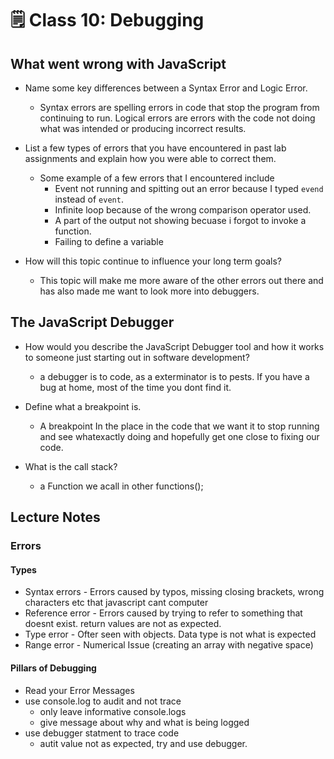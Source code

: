 # 🗒️ Class 10: Debugging

## What went wrong with JavaScript

- Name some key differences between a Syntax Error and  Logic Error.
  - Syntax errors are spelling errors in code that stop the program from continuing to run. Logical errors are errors with the code not doing what was intended or producing incorrect results.

- List a few types of errors that you have encountered in past lab assignments and explain how you were able to correct them.
  - Some example of a few errors that I encountered include
    - Event not running and spitting out an error because I typed `evend` instead of `event`.
    - Infinite loop because of the wrong comparison operator used.
    - A part of the output not showing becuase i forgot to invoke a function.
    - Failing to define a variable

- How will this topic continue to influence your long term goals?
  - This topic will make me more aware of the other errors out there and has also made me want to look more into debuggers.
  
## The JavaScript Debugger

- How would you describe the JavaScript Debugger tool and how it works to someone just starting out in software development?
  - a debugger is to code, as a exterminator is to pests. If you have a bug at home, most of the time you dont find it.

- Define what a breakpoint is.
  - A breakpoint In the place in the code that we want it to stop running and see whatexactly doing and hopefully get one close to fixing our code.

- What is the call stack?

  - a Function we acall in other functions();

## Lecture Notes

### Errors

#### Types

- Syntax errors - Errors caused by typos, missing closing brackets, wrong characters etc that javascript cant computer
- Reference error - Errors caused by trying to refer to something that doesnt exist. return values are not as expected.
- Type error - Ofter seen with objects. Data type is not what is expected
- Range error - Numerical Issue (creating an array with negative space)


#### Pillars of Debugging

- Read your Error Messages
- use console.log to audit and not trace
  - only leave informative console.logs
  - give message about why and what is being logged
- use debugger statment to trace code
  - autit value not as expected, try and use debugger.
